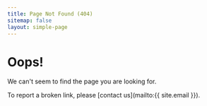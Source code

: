 ```yaml
---
title: Page Not Found (404)
sitemap: false
layout: simple-page
---
```


Oops!
======

We can't seem to find the page you are looking for.

To report a broken link, please [contact us](mailto:{{ site.email }}).
